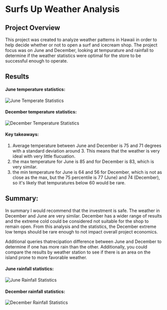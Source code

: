 # Surfs Up Weather Analysis
## Project Overview
This project was created to analyze weather patterns in Hawaii in order to help decide whether or not to open a surf and icecream shop. The project focus was on June and December, looking at tempurature and rainfall to determine if the weather statistics were optimal for the store to be successful enough to operate.

## Results
#### June temperature statistics:

![June Temperate Statistics](https://github.com/ClayMack/surfs_up/blob/main/June%20Summary%20Stats.png)

#### December temperature statistics:

![December Temperature Statistics](https://github.com/ClayMack/surfs_up/blob/main/December%20Summary%20Stats.png)

#### Key takeaways:
1) Average temperature between June and December is 75 and 71 degrees with a standard deviation around 3. This means that the weather is very ideal with very little flucuation.
2) the max temperature for June is 85 and for December is 83, which is very similar. 
3) the min temperature for June is 64 and 56 for December, which is not as close as the max, but the 75 percentile is 77 (June) and 74 (December), so it's likely that tempuratures below 60 would be rare.

## Summary:
In summary I would recommend that the investment is safe. The weather in December and June are very similar. December has a wider range of results and the extreme cold could be considered not suitable for the shop to remain open. From this analysis and the statistics, the December extreme low temps should be rare enough to not impact overall project economics.  

Additional queries thatrecipation difference between June and December to determine if one has more rain than the other. Additionally, you could compare the results by weather station to see if there is an area on the island prone to more favorable weather.

#### June rainfall statistics:
![June Rainfall Statistics](https://github.com/ClayMack/surfs_up/blob/main/June%20Rainfall.png)


#### December rainfall statistics:

![December Rainfall Statistics](https://github.com/ClayMack/surfs_up/blob/main/December%20Rainfall.png)
